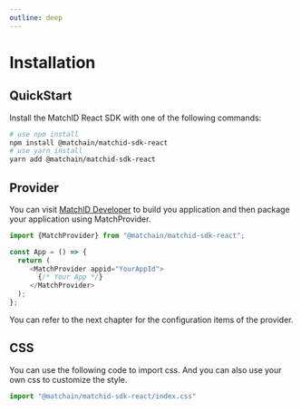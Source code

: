 ```yaml
---
outline: deep
---
```


# Installation

## QuickStart

Install the MatchID React SDK with one of the following commands:

```bash
# use npm install
npm install @matchain/matchid-sdk-react
# use yarn install
yarn add @matchain/matchid-sdk-react
```

## Provider

You can visit [MatchID Developer](https://developer.matchid.ai) to build you application and then package your application using MatchProvider.

```typescript
import {MatchProvider} from "@matchain/matchid-sdk-react";

const App = () => {
  return (
     <MatchProvider appid="YourAppId">
       {/* Your App */}
     </MatchProvider>
  );
};
```

You can refer to the next chapter for the configuration items of the provider.

## CSS

You can use the following code to import css. And you can also use your own css to customize the style.

```typescript
import "@matchain/matchid-sdk-react/index.css"
```

